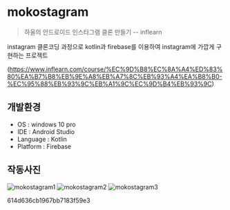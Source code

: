 # mokostagram
> 하울의 안드로이드 인스타그램 클론 만들기 -- inflearn

instagram 클론코딩 과정으로
kotlin과 firebase를 이용하여 instagram에 가깝게 구현하는 프로젝트

(https://www.inflearn.com/course/%EC%9D%B8%EC%8A%A4%ED%83%80%EA%B7%B8%EB%9E%A8%EB%A7%8C%EB%93%A4%EA%B8%B0-%EC%95%88%EB%93%9C%EB%A1%9C%EC%9D%B4%EB%93%9C)


## 개발환경

* OS : windows 10 pro
* IDE : Android Studio
* Language : Kotlin
* Platform : Firebase

## 작동사진
![mokostagram1](https://user-images.githubusercontent.com/62370144/132944596-27e577c7-0be9-405a-b46c-834e4f0365f2.PNG)
![mokostagram2](https://user-images.githubusercontent.com/62370144/132944599-d15b7eef-e450-41cc-ba75-d15d2d94d6ef.PNG)
![mokostagram3](https://user-images.githubusercontent.com/62370144/132944603-8ad75abf-f8fb-4839-9dde-edd893145fa3.PNG)



614d636cb1967bb7183f59e3
